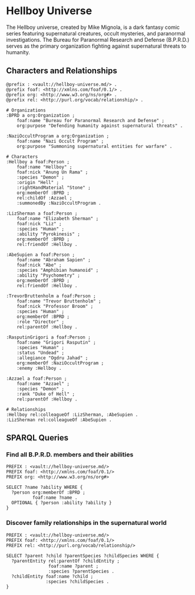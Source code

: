 # Hellboy Universe

The Hellboy universe, created by Mike Mignola, is a dark fantasy comic series featuring supernatural creatures, occult mysteries, and paranormal investigations. The Bureau for Paranormal Research and Defense (B.P.R.D.) serves as the primary organization fighting against supernatural threats to humanity.

## Characters and Relationships

```turtle
@prefix : <vault://hellboy-universe.md/> .
@prefix foaf: <http://xmlns.com/foaf/0.1/> .
@prefix org: <http://www.w3.org/ns/org#> .
@prefix rel: <http://purl.org/vocab/relationship/> .

# Organizations
:BPRD a org:Organization ;
    foaf:name "Bureau for Paranormal Research and Defense" ;
    org:purpose "Defending humanity against supernatural threats" .

:NaziOccultProgram a org:Organization ;
    foaf:name "Nazi Occult Program" ;
    org:purpose "Summoning supernatural entities for warfare" .

# Characters
:Hellboy a foaf:Person ;
    foaf:name "Hellboy" ;
    foaf:nick "Anung Un Rama" ;
    :species "Demon" ;
    :origin "Hell" ;
    :rightHandMaterial "Stone" ;
    org:memberOf :BPRD ;
    rel:childOf :Azzael ;
    :summonedBy :NaziOccultProgram .

:LizSherman a foaf:Person ;
    foaf:name "Elizabeth Sherman" ;
    foaf:nick "Liz" ;
    :species "Human" ;
    :ability "Pyrokinesis" ;
    org:memberOf :BPRD ;
    rel:friendOf :Hellboy .

:AbeSupien a foaf:Person ;
    foaf:name "Abraham Sapien" ;
    foaf:nick "Abe" ;
    :species "Amphibian humanoid" ;
    :ability "Psychometry" ;
    org:memberOf :BPRD ;
    rel:friendOf :Hellboy .

:TrevorBruttenholm a foaf:Person ;
    foaf:name "Trevor Bruttenholm" ;
    foaf:nick "Professor Broom" ;
    :species "Human" ;
    org:memberOf :BPRD ;
    :role "Director" ;
    rel:parentOf :Hellboy .

:RasputinGrigori a foaf:Person ;
    foaf:name "Grigori Rasputin" ;
    :species "Human" ;
    :status "Undead" ;
    :allegiance "Ogdru Jahad" ;
    org:memberOf :NaziOccultProgram ;
    :enemy :Hellboy .

:Azzael a foaf:Person ;
    foaf:name "Azzael" ;
    :species "Demon" ;
    :rank "Duke of Hell" ;
    rel:parentOf :Hellboy .

# Relationships
:Hellboy rel:colleagueOf :LizSherman, :AbeSupien .
:LizSherman rel:colleagueOf :AbeSupien .
```

## SPARQL Queries

### Find all B.P.R.D. members and their abilities

```sparql
PREFIX : <vault://hellboy-universe.md/>
PREFIX foaf: <http://xmlns.com/foaf/0.1/>
PREFIX org: <http://www.w3.org/ns/org#>

SELECT ?name ?ability WHERE {
  ?person org:memberOf :BPRD ;
          foaf:name ?name .
  OPTIONAL { ?person :ability ?ability }
}
```

### Discover family relationships in the supernatural world

```sparql
PREFIX : <vault://hellboy-universe.md/>
PREFIX foaf: <http://xmlns.com/foaf/0.1/>
PREFIX rel: <http://purl.org/vocab/relationship/>

SELECT ?parent ?child ?parentSpecies ?childSpecies WHERE {
  ?parentEntity rel:parentOf ?childEntity ;
                foaf:name ?parent ;
                :species ?parentSpecies .
  ?childEntity foaf:name ?child ;
               :species ?childSpecies .
}
```